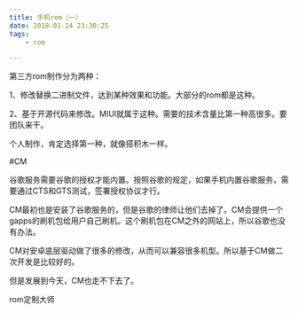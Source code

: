 ```yaml
---
title: 手机rom（一）
date: 2018-01-24 23:30:25
tags:
	- rom

---
```




第三方rom制作分为两种：

1、修改替换二进制文件，达到某种效果和功能。大部分的rom都是这种。

2、基于开源代码来修改。MIUI就属于这种。需要的技术含量比第一种高很多。要团队来干。



个人制作，肯定选择第一种，就像搭积木一样。



#CM

谷歌服务需要谷歌的授权才能内置。按照谷歌的规定，如果手机内置谷歌服务，需要通过CTS和GTS测试，签署授权协议才行。

CM最初也是安装了谷歌服务的，但是谷歌的律师让他们去掉了。CM会提供一个gapps的刷机包给用户自己刷机。这个刷机包在CM之外的网站上，所以谷歌也没有办法。

CM对安卓底层驱动做了很多的修改，从而可以兼容很多机型。所以基于CM做二次开发是比较好的。

但是发展到今天，CM也走不下去了。



rom定制大师

